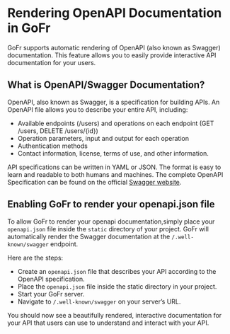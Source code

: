 # Rendering OpenAPI Documentation in GoFr

GoFr supports automatic rendering of OpenAPI (also known as Swagger) documentation. This feature allows you to
easily provide interactive API documentation for your users.

## What is OpenAPI/Swagger Documentation?

OpenAPI, also known as Swagger, is a specification for building APIs. An OpenAPI file allows you to describe your entire API, including:

- Available endpoints (/users) and operations on each endpoint (GET /users, DELETE /users/{id})
- Operation parameters, input and output for each operation
- Authentication methods
- Contact information, license, terms of use, and other information.

API specifications can be written in YAML or JSON. The format is easy to learn and readable to both humans and machines. 
The complete OpenAPI Specification can be found on the official [Swagger website](https://swagger.io/).

## Enabling GoFr to render your openapi.json file

To allow GoFr to render your openapi documentation,simply place your `openapi.json` file inside the `static` directory of your project. 
GoFr will automatically render the Swagger documentation at the `/.well-known/swagger` endpoint.

Here are the steps:

- Create an `openapi.json` file that describes your API according to the OpenAPI specification.
- Place the `openapi.json` file inside the static directory in your project.
- Start your GoFr server.
- Navigate to `/.well-known/swagger` on your server’s URL.

You should now see a beautifully rendered, interactive documentation for your API that users can use to understand and interact with your API.
